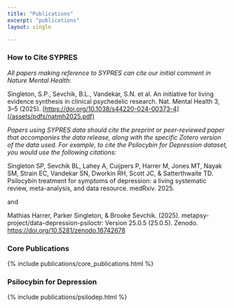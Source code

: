 ```yaml
---
title: "Publications"
excerpt: "publications"
layout: single

---
```


### How to Cite SYPRES

_All papers making reference to SYPRES can cite our initial comment in Nature Mental Health_:

Singleton, S.P., Sevchik, B.L., Vandekar, S.N. et al. An initiative for living evidence synthesis in clinical psychedelic research. Nat. Mental Health 3, 3–5 (2025). [https://doi.org/10.1038/s44220-024-00373-4](/assets/pdfs/natmh2025.pdf)

_Papers using SYPRES data should cite the preprint or peer-reviewed paper that accompanies the data release, along with the specific Zotero version of the data used. For example, to cite the Psilocybin for Depression dataset, you would use the following citations:_

Singleton SP, Sevchik BL, Lahey A, Cuijpers P, Harrer M, Jones MT, Nayak SM, Strain EC, Vandekar SN, Dworkin RH, Scott JC, & Satterthwaite TD. Psilocybin treatment for symptoms of depression: a living systematic review, meta-analysis, and data resource. medRxiv. 2025.

and

Mathias Harrer, Parker Singleton, & Brooke Sevchik. (2025). metapsy-project/data-depression-psiloctr: Version 25.0.5 (25.0.5). Zenodo. https://doi.org/10.5281/zenodo.16742678

### Core Publications

{% include publications/core_publications.html %}


### Psilocybin for Depression

{% include publications/psilodep.html %}
